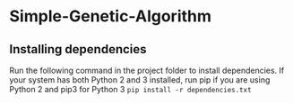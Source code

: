 # Simple-Genetic-Algorithm

## Installing dependencies
Run the following command in the project folder to install dependencies. If your system has both Python 2 and 3 installed, run pip if you are using Python 2 and pip3 for Python 3
`pip install -r dependencies.txt`
